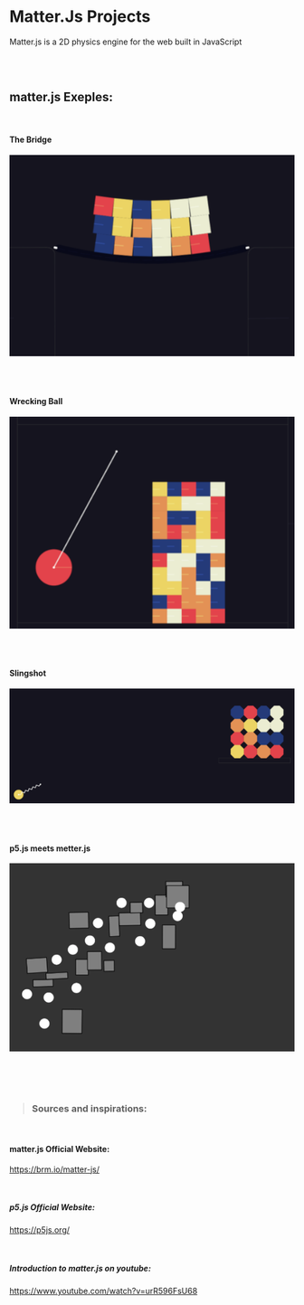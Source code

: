 # Matter.Js Projects

Matter.js is a 2D physics engine for the web built in JavaScript

<br />

<br />

## matter.js Exeples:

<br />

#### The Bridge

![](./images/bridge.png)

<br />
<br />

#### Wrecking Ball

![](./images/wreckingBall.png)

<br />
<br />

#### Slingshot

![](./images/slingshot.png)

<br />
<br />

#### p5.js meets metter.js

![](./images/dragged.png)

<br />
<br />
<br />

> ### Sources and inspirations:

<br />

#### matter.js Official Website:

https://brm.io/matter-js/

<br />

##### p5.js Official Website:

https://p5js.org/

<br />

##### Introduction to matter.js on youtube:

https://www.youtube.com/watch?v=urR596FsU68

